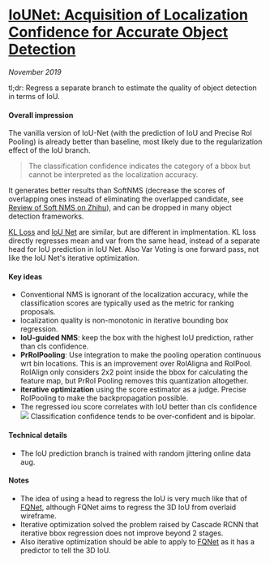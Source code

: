 # [IoUNet: Acquisition of 	Localization Confidence for Accurate Object Detection](https://arxiv.org/abs/1807.11590)

_November 2019_

tl;dr: Regress a separate branch to estimate the quality of object detection in terms of IoU. 

#### Overall impression
The vanilla version of IoU-Net (with the prediction of IoU and Precise RoI Pooling) is already better than baseline, most likely due to the regularization effect of the IoU branch. 

> The classification confidence indicates the category of a bbox but cannot be interpreted as the localization accuracy.

It generates better results than SoftNMS (decrease the scores of overlapping ones instead of eliminating the overlapped candidate, see [Review of Soft NMS on Zhihu](https://zhuanlan.zhihu.com/p/51654911)), and can be dropped in many object detection frameworks. 

[KL Loss](kl_loss.md) and [IoU Net](iou_net.md) are similar, but are different in implmentation. KL loss directly regresses mean and var from the same head, instead of a separate head for IoU prediction in IoU Net. Also Var Voting is one forward pass, not like the IoU Net's iterative optimization.

#### Key ideas
- Conventional NMS is ignorant of the localization accuracy, while the classification scores are typically used as the metric for ranking proposals.
- localization quality is non-monotonic in iterative bounding box regression.
- **IoU-guided NMS**: keep the box with the highest IoU prediction, rather than cls confidence.
- **PrRoIPooling**: Use integration to make the pooling operation continuous wrt bin locations. This is an improvement over RoIAligna and RoIPool. RoIAlign only considers 2x2 point inside the bbox for calculating the feature map, but PrRoI Pooling removes this quantization altogether.
- **iterative optimization** using the score estimator as a judge. Precise RoIPooling to make the backpropagation possible. 
- The regressed iou score correlates with IoU better than cls confidence
![](https://blog-1258449291.cos.ap-chengdu.myqcloud.com/Blog/IOU-Net/1547292464564.jpg)
Classification confidence tends to be over-confident and is bipolar. 

#### Technical details
- The IoU prediction branch is trained with random jittering online data aug.

#### Notes
- The idea of using a head to regress the IoU is very much like that of [FQNet](fqnet.md), although FQNet aims to regress the 3D IoU from overlaid wireframe. 
- Iterative optimization solved the problem raised by Cascade RCNN that iterative bbox regression does not improve beyond 2 stages. 
- Also iterative optimization should be able to apply to [FQNet](fqnet.md) as it has a predictor to tell the 3D IoU.